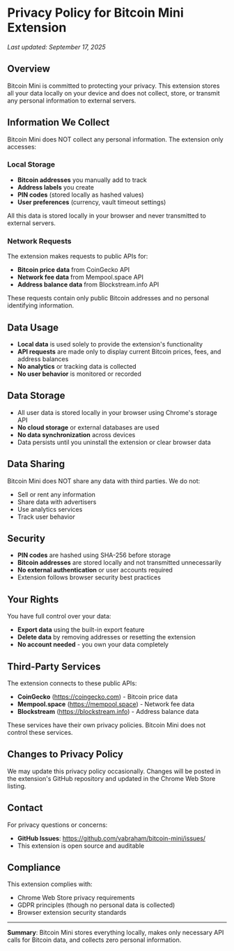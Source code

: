 # Privacy Policy for Bitcoin Mini Extension

*Last updated: September 17, 2025*

## Overview
Bitcoin Mini is committed to protecting your privacy. This extension stores all your data locally on your device and does not collect, store, or transmit any personal information to external servers.

## Information We Collect
Bitcoin Mini does NOT collect any personal information. The extension only accesses:

### Local Storage
- **Bitcoin addresses** you manually add to track
- **Address labels** you create
- **PIN codes** (stored locally as hashed values)
- **User preferences** (currency, vault timeout settings)

All this data is stored locally in your browser and never transmitted to external servers.

### Network Requests
The extension makes requests to public APIs for:
- **Bitcoin price data** from CoinGecko API
- **Network fee data** from Mempool.space API
- **Address balance data** from Blockstream.info API

These requests contain only public Bitcoin addresses and no personal identifying information.

## Data Usage
- **Local data** is used solely to provide the extension's functionality
- **API requests** are made only to display current Bitcoin prices, fees, and address balances
- **No analytics** or tracking data is collected
- **No user behavior** is monitored or recorded

## Data Storage
- All user data is stored locally in your browser using Chrome's storage API
- **No cloud storage** or external databases are used
- **No data synchronization** across devices
- Data persists until you uninstall the extension or clear browser data

## Data Sharing
Bitcoin Mini does NOT share any data with third parties. We do not:
- Sell or rent any information
- Share data with advertisers
- Use analytics services
- Track user behavior

## Security
- **PIN codes** are hashed using SHA-256 before storage
- **Bitcoin addresses** are stored locally and not transmitted unnecessarily
- **No external authentication** or user accounts required
- Extension follows browser security best practices

## Your Rights
You have full control over your data:
- **Export data** using the built-in export feature
- **Delete data** by removing addresses or resetting the extension
- **No account needed** - you own your data completely

## Third-Party Services
The extension connects to these public APIs:
- **CoinGecko** (https://coingecko.com) - Bitcoin price data
- **Mempool.space** (https://mempool.space) - Network fee data
- **Blockstream** (https://blockstream.info) - Address balance data

These services have their own privacy policies. Bitcoin Mini does not control these services.

## Changes to Privacy Policy
We may update this privacy policy occasionally. Changes will be posted in the extension's GitHub repository and updated in the Chrome Web Store listing.

## Contact
For privacy questions or concerns:
- **GitHub Issues**: https://github.com/vabraham/bitcoin-mini/issues/
- This extension is open source and auditable

## Compliance
This extension complies with:
- Chrome Web Store privacy requirements
- GDPR principles (though no personal data is collected)
- Browser extension security standards

---

**Summary**: Bitcoin Mini stores everything locally, makes only necessary API calls for Bitcoin data, and collects zero personal information.
